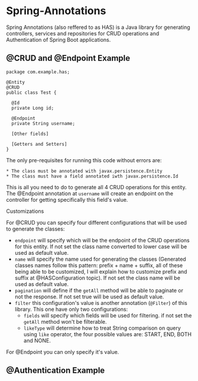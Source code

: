 # Spring-Annotations

Spring Annotations (also reffered to as HAS) is a Java library for generating controllers, services and repositories for CRUD operations and Authentication of Spring Boot applications. 

## @CRUD and @Endpoint Example
```
package com.example.has;

@Entity
@CRUD
public class Test {
  
  @Id
  private Long id;
  
  @Endpoint
  private String username;
  
  [Other fields]
  
  [Getters and Setters]
}
```

  The only pre-requisites for running this code without errors are:
  
    * The class must be annotated with javax.persistence.Entity
    * The class must have a field annotated iwth javax.persistence.Id
    
  This is all you need to do to generate all 4 CRUD operations for this entity.
  The @Endpoint annotation at `username` will create an endpoint on the controller for getting specifically this field's value.
  
Customizations
  
  For @CRUD you can specify four different configurations that will be used to generate the classes:
    
  * `endpoint` will specify which will be the endpoint of the CRUD operations for this entity. If not set the class name converted to lower case will be used as default value.
  * `name` will specify the name used for generating the classes (Generated classes names follow this pattern: prefix + name + suffix, all of these being able to be customized, I will explain how to customize prefix and suffix at @HASConfiguration topic). If not set the class name will be used as default value.
  * `pagination` will define if the `getAll` method will be able to paginate or not the response. If not set true will be used as default value.
  * `filter` this configuration's value is another annotation (`@Filter`) of this library. This one have only two configurations:
    * `fields` will specify which fields will be used for filtering. if not set the `getAll` method won't be filterable.
    * `likeType` will determine how to treat String comparison on query using `like` operator, the four possible values are: START, END, BOTH and NONE.
        
  For @Endpoint you can only specify it's value.
  
## @Authentication Example
